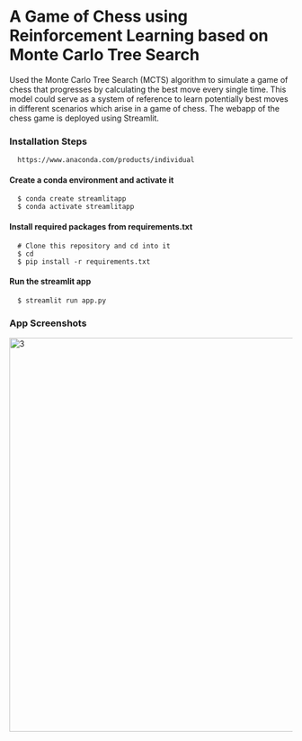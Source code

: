 # A Game of Chess using Reinforcement Learning based on Monte Carlo Tree Search
Used the Monte Carlo Tree Search (MCTS) algorithm to simulate a game of chess that progresses by calculating the best move every single time. This model could serve as a system of reference to learn potentially best moves in different scenarios which arise in a game of chess. The webapp of the chess game is deployed using Streamlit.

### Installation Steps


```
  https://www.anaconda.com/products/individual
```


#### Create a conda environment and activate it

```
  $ conda create streamlitapp
  $ conda activate streamlitapp
```

#### Install required packages from requirements.txt

```
  # Clone this repository and cd into it
  $ cd 
  $ pip install -r requirements.txt
```

#### Run the streamlit app

```
  $ streamlit run app.py  
```

### App Screenshots

<img width="700" alt="3" src="https://user-images.githubusercontent.com/52974732/149611390-78ca28aa-7adc-4733-a7f1-917fd3aa0d2c.png">
